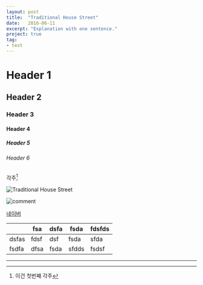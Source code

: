 ```yaml
---
layout: post
title:  "Traditional House Street"
date:   2016-06-11
excerpt: "Explanation with one sentence."
project: true
tag:
- test
---
```


# Header 1

## Header 2

### Header 3

#### Header 4

##### Header 5

###### Header 6

각주[^1]

![Traditional House Street](http://www.biostathandbook.com/pix/regressionlollipop.gif)

![comment](/assets/img/mountain.jpg)

[네이버](http://www.naver.com)

|       | fsa  | dsfa | fsda  | fdsfds |
|-------|------|------|-------|--------|
| dsfas | fdsf | dsf  | fsda  | sfda   |
| fsdfa | dfsa | fsda | sfdds | fsdsf  |


[^1]: 이건 첫번째 각주

***

